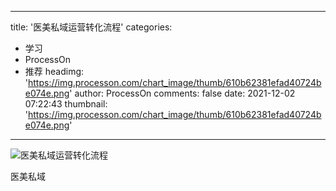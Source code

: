 
---
title: '医美私域运营转化流程'
categories: 
 - 学习
 - ProcessOn
 - 推荐
headimg: 'https://img.processon.com/chart_image/thumb/610b62381efad40724be074e.png'
author: ProcessOn
comments: false
date: 2021-12-02 07:22:43
thumbnail: 'https://img.processon.com/chart_image/thumb/610b62381efad40724be074e.png'
---

<div>   
<img class="thumb" alt="医美私域运营转化流程" src="https://img.processon.com/chart_image/thumb/610b62381efad40724be074e.png" referrerpolicy="no-referrer">
<p>医美私域</p>  
</div>
            